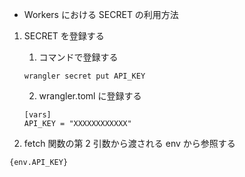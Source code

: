 - Workers における SECRET の利用方法

1. SECRET を登録する

   1. コマンドで登録する

   ```
   wrangler secret put API_KEY
   ```

   2. wrangler.toml に登録する

   ```
   [vars]
   API_KEY = "XXXXXXXXXXXX"
   ```

2. fetch 関数の第 2 引数から渡される env から参照する

```
{env.API_KEY}
```
